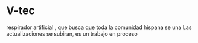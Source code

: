 # V-tec
respirador artificial , que busca que toda la comunidad hispana se una 
Las actualizaciones se subiran, es un trabajo en proceso
